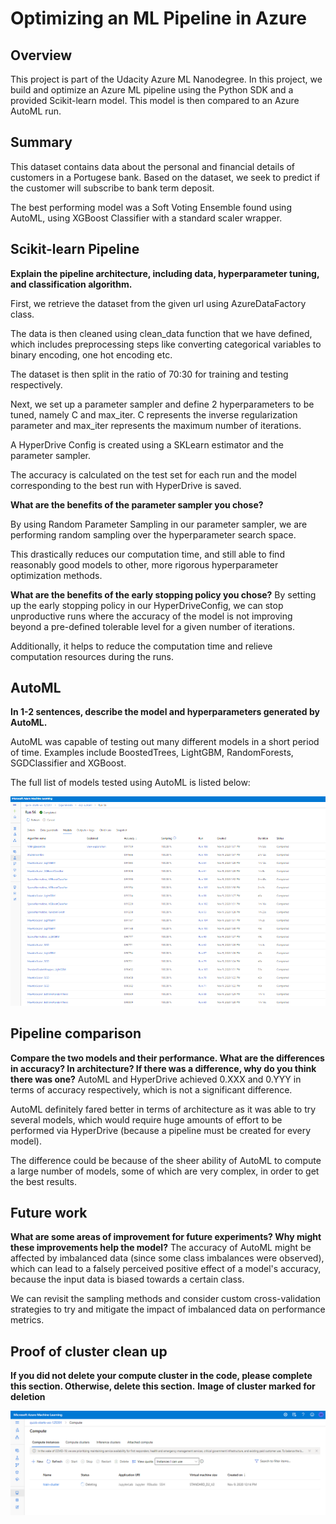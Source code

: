 # Optimizing an ML Pipeline in Azure

## Overview
This project is part of the Udacity Azure ML Nanodegree.
In this project, we build and optimize an Azure ML pipeline using the Python SDK and a provided Scikit-learn model.
This model is then compared to an Azure AutoML run.

## Summary

This dataset contains data about the personal and financial details of customers in a Portugese bank. Based on the dataset, we seek to predict if the customer will subscribe to bank term deposit.

The best performing model was a Soft Voting Ensemble found using AutoML, using XGBoost Classifier with a standard scaler wrapper.

## Scikit-learn Pipeline
**Explain the pipeline architecture, including data, hyperparameter tuning, and classification algorithm.**

First, we retrieve the dataset from the given url using AzureDataFactory class.

The data is then cleaned using clean_data function that we have defined, which includes preprocessing steps like converting categorical variables to binary encoding, one hot encoding etc.

The dataset is then split in the ratio of 70:30 for training and testing respectively.

Next, we set up a parameter sampler and define 2 hyperparameters to be tuned, namely C and max_iter. C represents the inverse regularization parameter and max_iter represents the maximum number of iterations.

A HyperDrive Config is created using a SKLearn estimator and the parameter sampler.

The accuracy is calculated on the test set for each run and the model corresponding to the best run with HyperDrive is saved.

**What are the benefits of the parameter sampler you chose?**

By using Random Parameter Sampling in our parameter sampler, we are performing random sampling over the hyperparameter search space.

This drastically reduces our computation time, and still able to find reasonably good models to other, more rigorous hyperparameter optimization methods.

**What are the benefits of the early stopping policy you chose?**
By setting up the early stopping policy in our HyperDriveConfig, we can stop unproductive runs where the accuracy of the model is not improving beyond a pre-defined tolerable level for a given number of iterations.

Additionally, it helps to reduce the computation time and relieve computation resources during the runs.

## AutoML
**In 1-2 sentences, describe the model and hyperparameters generated by AutoML.**

AutoML was capable of testing out many different models in a short period of time.
Examples include BoostedTrees, LightGBM, RandomForests, SGDClassifier and XGBoost.

The full list of models tested using AutoML is listed below:

![alt text](https://github.com/riokorb/optimize-ml-pipeline-azure/blob/master/automlmodels.PNG?raw=true)

## Pipeline comparison
**Compare the two models and their performance. What are the differences in accuracy? In architecture? If there was a difference, why do you think there was one?**
AutoML and HyperDrive achieved 0.XXX and 0.YYY in terms of accuracy respectively, which is not a significant difference.

AutoML definitely fared better in terms of architecture as it was able to try several models, which would require huge amounts of effort to be performed via HyperDrive (because a pipeline must be created for every model).

The difference could be because of the sheer ability of AutoML to compute a large number of models, some of which are very complex, in order to get the best results. 

## Future work
**What are some areas of improvement for future experiments? Why might these improvements help the model?**
The accuracy of AutoML might be affected by imbalanced data (since some class imbalances were observed), which can lead to a falsely perceived positive effect of a model's accuracy, because the input data is biased towards a certain class.

We can revisit the sampling methods and consider custom cross-validation strategies to try and mitigate the impact of imbalanced data on performance metrics.

## Proof of cluster clean up
**If you did not delete your compute cluster in the code, please complete this section. Otherwise, delete this section.**
**Image of cluster marked for deletion**

![alt text](https://github.com/riokorb/optimize-ml-pipeline-azure/blob/master/clusterdelete.PNG?raw=true)

